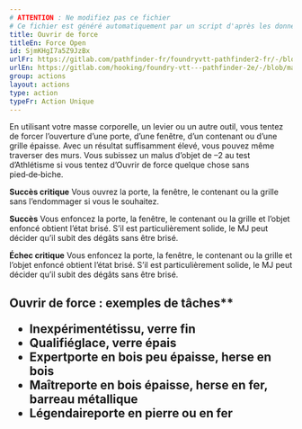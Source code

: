 ```yaml
---
# ATTENTION : Ne modifiez pas ce fichier
# Ce fichier est généré automatiquement par un script d'après les données du module Foundry VTT officiel et de sa traduction
title: Ouvrir de force
titleEn: Force Open
id: SjmKHgI7a5Z9JzBx
urlFr: https://gitlab.com/pathfinder-fr/foundryvtt-pathfinder2-fr/-/blob/master/data/actions/SjmKHgI7a5Z9JzBx.htm
urlEn: https://gitlab.com/hooking/foundry-vtt---pathfinder-2e/-/blob/master/packs/data/actions.db/force-open.json
group: actions
layout: actions
type: action
typeFr: Action Unique
---
```

En utilisant votre masse corporelle, un levier ou un autre outil, vous tentez de forcer l’ouverture d’une porte, d’une fenêtre, d’un contenant ou d’une grille épaisse. Avec un résultat suffisamment élevé, vous pouvez même traverser des murs. Vous subissez un malus d’objet de &ndash;2 au test d’Athlétisme si vous tentez d’Ouvrir de force quelque chose sans pied‑de‑biche.

**Succès critique** Vous ouvrez la porte, la fenêtre, le contenant ou la grille sans l’endommager si vous le souhaitez.

**Succès** Vous enfoncez la porte, la fenêtre, le contenant ou la grille et l’objet enfoncé obtient l’état brisé. S’il est particulièrement solide, le MJ peut décider qu’il subit des dégâts sans être brisé.

**Échec critique** Vous enfoncez la porte, la fenêtre, le contenant ou la grille et l’objet enfoncé obtient l’état brisé. S’il est particulièrement solide, le MJ peut décider qu’il subit des dégâts sans être brisé.

<h2>Ouvrir de force : exemples de tâches**


- **Inexpérimenté**tissu, verre fin
- **Qualifié**glace, verre épais
- **Expert**porte en bois peu épaisse, herse en bois
- **Maître**porte en bois épaisse, herse en fer, barreau métallique
- **Légendaire**porte en pierre ou en fer


